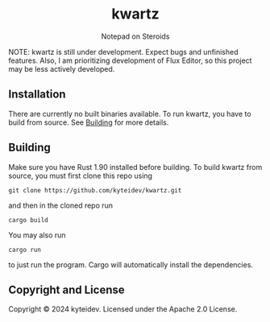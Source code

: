 <h1 align="center">kwartz</h1>
<p align="center">Notepad on Steroids</p>

NOTE: kwartz is still under development. Expect bugs and unfinished features. Also, I am prioritizing development of Flux Editor, so this project may be less actively developed.

## Installation

There are currently no built binaries available. To run kwartz, you have to build from source. See <a href="#building">Building</a> for more details.

## Building <a name="building"></a>

Make sure you have Rust 1.90 installed before building.
To build kwartz from source, you must first clone this repo using

```
git clone https://github.com/kyteidev/kwartz.git
```

and then in the cloned repo run

```
cargo build
```

You may also run

```
cargo run
```

to just run the program. Cargo will automatically install the dependencies.

## Copyright and License

Copyright © 2024 kyteidev. Licensed under the Apache 2.0 License.
